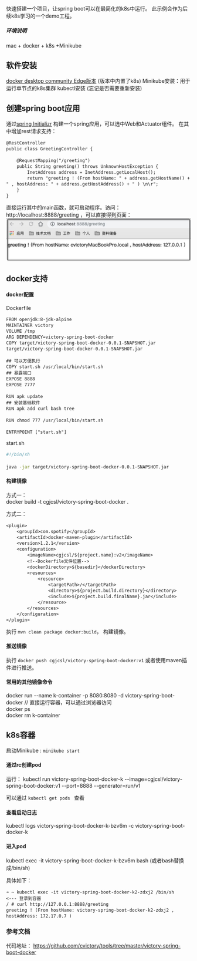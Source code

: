 快速搭建一个项目，让spring boot可以在最简化的k8s中运行。
此示例会作为后续k8s学习的一个demo工程。

##### 环境说明
mac + docker + k8s +Minikube
## 软件安装
[docker desktop community Edge版本](https://docs.docker.com/docker-for-mac/edge-release-notes/) (版本中内置了k8s)
Minikube安装：用于运行单节点的k8s集群
kubectl安装 (忘记是否需要重新安装)

## 创建spring boot应用
通过[spring Initializr](https://start.spring.io/) 构建一个spring应用，可以选中Web和Actuator组件。
在其中增加rest请求支持：
```
@RestController
public class GreetingController {

    @RequestMapping("/greeting")
    public String greeting() throws UnknownHostException {
        InetAddress address = InetAddress.getLocalHost();
        return "greeting ! (From hostName: " + address.getHostName() + " , hostAddress: " + address.getHostAddress() + " ) \n\r";
    }
}
```
直接运行其中的main函数，就可启动程序。访问：http://localhost:8888/greeting ，可以直接得到页面：  
![img](image/20191016202726.jpg)

## docker支持

#### docker配置
Dockerfile
```
FROM openjdk:8-jdk-alpine
MAINTAINER victory
VOLUME /tmp
ARG DEPENDENCY=victory-spring-boot-docker
COPY target/victory-spring-boot-docker-0.0.1-SNAPSHOT.jar target/victory-spring-boot-docker-0.0.1-SNAPSHOT.jar

## 可以方便执行
COPY start.sh /usr/local/bin/start.sh
## 暴露端口
EXPOSE 8888
EXPOSE 7777

RUN apk update
## 安装基础软件
RUN apk add curl bash tree

RUN chmod 777 /usr/local/bin/start.sh

ENTRYPOINT ["start.sh"]
```
start.sh
``` start.sh
#!/bin/sh

java -jar target/victory-spring-boot-docker-0.0.1-SNAPSHOT.jar
```
#### 构建镜像
方式一：  
docker build -t cgjcsl/victory-spring-boot-docker .  

方式二：  
```
<plugin>
    <groupId>com.spotify</groupId>
    <artifactId>docker-maven-plugin</artifactId>
    <version>1.2.1</version>
    <configuration>
        <imageName>cgjcsl/${project.name}:v2</imageName>
        <!--Dockerfile文件位置-->
        <dockerDirectory>${basedir}</dockerDirectory>
        <resources>
            <resource>
                <targetPath>/</targetPath>
                <directory>${project.build.directory}</directory>
                <include>${project.build.finalName}.jar</include>
            </resource>
        </resources>
    </configuration>
</plugin>
```
执行 `mvn clean package docker:build`， 构建镜像。

#### 推送镜像
 执行 `docker push cgjcsl/victory-spring-boot-docker:v1` 或者使用maven插件进行推送。

#### 常用的其他镜像命令
docker run --name k-container -p 8080:8080 -d victory-spring-boot-docker  // 直接运行容器，可以通过浏览器访问   
docker ps  
docker rm k-container

## k8s容器

启动Minikube :  `minikube start` 

#### 通过rc创建pod
运行：
kubectl run victory-spring-boot-docker-k --image=cgjcsl/victory-spring-boot-docker:v1 --port=8888 --generator=run/v1

可以通过 `kubectl get pods ` 查看



#### 查看启动日志

kubectl logs victory-spring-boot-docker-k-bzv6m -c victory-spring-boot-docker-k
#### 进入pod
kubectl exec -it victory-spring-boot-docker-k-bzv6m bash (或者bash替换成/bin/sh)

具体如下：

```
➜ ~ kubectl exec -it victory-spring-boot-docker-k2-zdxj2 /bin/sh                <--- 登录到容器
/ # curl http://127.0.0.1:8888/greeting
greeting ! (From hostName: victory-spring-boot-docker-k2-zdxj2 , hostAddress: 172.17.0.7 )
```
### 参考文档
代码地址： https://github.com/cvictory/tools/tree/master/victory-spring-boot-docker